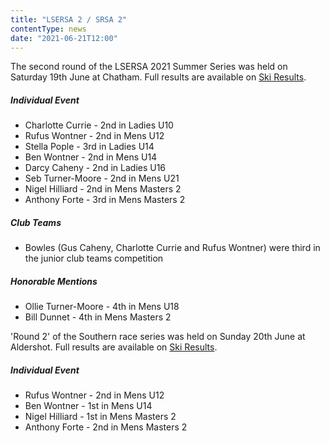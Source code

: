 ```yaml
---
title: "LSERSA 2 / SRSA 2"
contentType: news
date: "2021-06-21T12:00"
---
```


The second round of the LSERSA 2021 Summer Series was held on Saturday 19th June at Chatham. Full
results are available on [Ski Results](https://skiresults.co.uk/events/1135).

##### Individual Event
* Charlotte Currie - 2nd in Ladies U10
* Rufus Wontner - 2nd in Mens U12
* Stella Pople - 3rd in Ladies U14
* Ben Wontner - 2nd in Mens U14
* Darcy Caheny - 2nd in Ladies U16
* Seb Turner-Moore - 2nd in Mens U21
* Nigel Hilliard - 2nd in Mens Masters 2
* Anthony Forte - 3rd in Mens Masters 2

##### Club Teams
* Bowles (Gus Caheny, Charlotte Currie and Rufus Wontner) were third in the junior club teams
  competition

##### Honorable Mentions
* Ollie Turner-Moore - 4th in Mens U18
* Bill Dunnet - 4th in Mens Masters 2

'Round 2' of the Southern race series was held on Sunday 20th June at Aldershot. Full results are
available on [Ski Results](https://skiresults.co.uk/events/1129).

##### Individual Event
* Rufus Wontner - 2nd in Mens U12
* Ben Wontner - 1st in Mens U14
* Nigel Hilliard - 1st in Mens Masters 2
* Anthony Forte - 2nd in Mens Masters 2